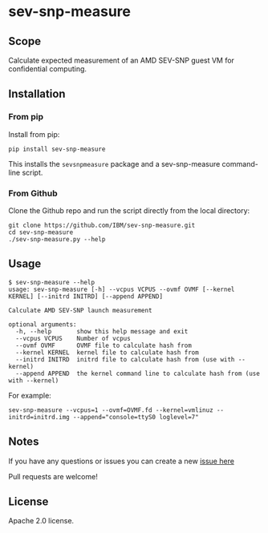 # sev-snp-measure

## Scope

Calculate expected measurement of an AMD SEV-SNP guest VM for confidential
computing.

## Installation

### From pip

Install from pip:

    pip install sev-snp-measure

This installs the `sevsnpmeasure` package and a sev-snp-measure command-line
script.

### From Github

Clone the Github repo and run the script directly from the local directory:

    git clone https://github.com/IBM/sev-snp-measure.git
    cd sev-snp-measure
    ./sev-snp-measure.py --help

## Usage

```
$ sev-snp-measure --help
usage: sev-snp-measure [-h] --vcpus VCPUS --ovmf OVMF [--kernel KERNEL] [--initrd INITRD] [--append APPEND]

Calculate AMD SEV-SNP launch measurement

optional arguments:
  -h, --help       show this help message and exit
  --vcpus VCPUS    Number of vcpus
  --ovmf OVMF      OVMF file to calculate hash from
  --kernel KERNEL  kernel file to calculate hash from
  --initrd INITRD  initrd file to calculate hash from (use with --kernel)
  --append APPEND  the kernel command line to calculate hash from (use with --kernel)
```

For example:

    sev-snp-measure --vcpus=1 --ovmf=OVMF.fd --kernel=vmlinuz --initrd=initrd.img --append="console=ttyS0 loglevel=7"

## Notes

If you have any questions or issues you can create a new [issue
here](https://github.com/IBM/sev-snp-measure/issues/new)

Pull requests are welcome!

## License

Apache 2.0 license.
